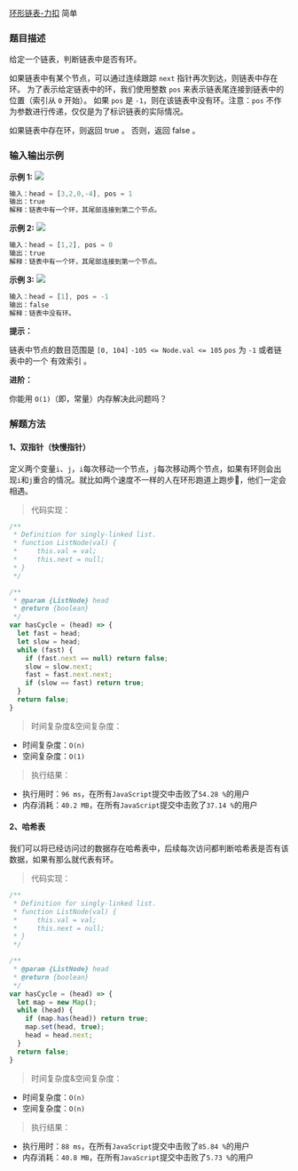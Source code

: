 
[环形链表-力扣](https://leetcode-cn.com/problems/linked-list-cycle/)
<span>简单</span>

### 题目描述
给定一个链表，判断链表中是否有环。

如果链表中有某个节点，可以通过连续跟踪 `next` 指针再次到达，则链表中存在环。 为了表示给定链表中的环，我们使用整数 `pos` 来表示链表尾连接到链表中的位置（索引从 `0` 开始）。 如果 `pos` 是 `-1`，则在该链表中没有环。注意：`pos` 不作为参数进行传递，仅仅是为了标识链表的实际情况。

如果链表中存在环，则返回 true 。 否则，返回 false 。


### 输入输出示例
**示例 1:**
![](https://assets.leetcode-cn.com/aliyun-lc-upload/uploads/2018/12/07/circularlinkedlist.png)
```js
输入：head = [3,2,0,-4], pos = 1
输出：true
解释：链表中有一个环，其尾部连接到第二个节点。
```

**示例 2:**
![](https://assets.leetcode-cn.com/aliyun-lc-upload/uploads/2018/12/07/circularlinkedlist_test2.png)
```js
输入：head = [1,2], pos = 0
输出：true
解释：链表中有一个环，其尾部连接到第一个节点。
```

**示例 3:**
![](https://assets.leetcode-cn.com/aliyun-lc-upload/uploads/2018/12/07/circularlinkedlist_test3.png)
```js
输入：head = [1], pos = -1
输出：false
解释：链表中没有环。
```

**提示：**

链表中节点的数目范围是 `[0, 104]`
`-105 <= Node.val <= 105`
`pos` 为 `-1` 或者链表中的一个 有效索引 。

**进阶：**

你能用 `O(1)`（即，常量）内存解决此问题吗？

### 解题方法

#### 1、双指针（快慢指针）

定义两个变量`i`、`j`，`i`每次移动一个节点，`j`每次移动两个节点，如果有环则会出现`i`和`j`重合的情况。就比如两个速度不一样的人在环形跑道上跑步🏃，他们一定会相遇。

> 代码实现：

```js
/**
 * Definition for singly-linked list.
 * function ListNode(val) {
 *     this.val = val;
 *     this.next = null;
 * }
 */

/**
 * @param {ListNode} head
 * @return {boolean}
 */
var hasCycle = (head) => {
  let fast = head;
  let slow = head;
  while (fast) {                        
    if (fast.next == null) return false;
    slow = slow.next;            
    fast = fast.next.next;          
    if (slow == fast) return true;
  }
  return false; 
}
```

> 时间复杂度&空间复杂度：
- 时间复杂度：`O(n)`
- 空间复杂度：`O(1)`

> 执行结果：

- 执行用时：`96 ms`，在所有`JavaScript`提交中击败了`54.28 %`的用户
- 内存消耗：`40.2 MB`，在所有`JavaScript`提交中击败了`37.14 %`的用户

#### 2、哈希表

我们可以将已经访问过的数据存在哈希表中，后续每次访问都判断哈希表是否有该数据，如果有那么就代表有环。

> 代码实现：

```js
/**
 * Definition for singly-linked list.
 * function ListNode(val) {
 *     this.val = val;
 *     this.next = null;
 * }
 */

/**
 * @param {ListNode} head
 * @return {boolean}
 */
var hasCycle = (head) => {
  let map = new Map();
  while (head) {
    if (map.has(head)) return true;
    map.set(head, true);
    head = head.next;
  }
  return false;
}
```

> 时间复杂度&空间复杂度：
- 时间复杂度：`O(n)`
- 空间复杂度：`O(n)`

> 执行结果：

- 执行用时：`88 ms`，在所有`JavaScript`提交中击败了`85.84 %`的用户
- 内存消耗：`40.8 MB`，在所有`JavaScript`提交中击败了`5.73 %`的用户

